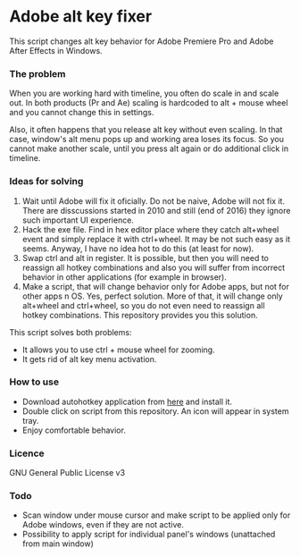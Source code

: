 # Adobe alt key fixer

This script changes alt key behavior for Adobe Premiere Pro and Adobe After Effects in Windows.

### The problem
When you are working hard with timeline, you often do scale in and scale out. In both products (Pr and Ae) scaling is hardcoded to alt + mouse wheel and you cannot change this in settings.

Also, it often happens that you release alt key without even scaling. In that case, window's alt menu pops up and working area loses its focus. So you cannot make another scale, until you press alt again or do additional click in timeline.

### Ideas for solving 
1) Wait until Adobe will fix it oficially.
Do not be naive, Adobe will not fix it. There are disscussions started in 2010 and still (end of 2016) they ignore such important UI experience.
2) Hack the exe file. Find in hex editor place where they catch alt+wheel event and simply replace it with ctrl+wheel.
It may be not such easy as it seems. Anyway, I have no idea hot to do this (at least for now).
3) Swap ctrl and alt in register.
It is possible, but then you will need to reassign all hotkey combinations and also you will suffer from incorrect behavior in other applications (for example in browser).
4) Make a script, that will change behavior only for Adobe apps, but not for other apps n OS.
Yes, perfect solution. More of that, it will change only alt+wheel and ctrl+wheel, so you do not even need to reassign all hotkey combinations. This repository provides you this solution.

This script solves both problems:
 - It allows you to use ctrl + mouse wheel for zooming.
 - It gets rid of alt key menu activation.


### How to use
- Download autohotkey application from [here](https://www.autohotkey.com/) and install it.
- Double click on script from this repository. An icon will appear in system tray.
- Enjoy comfortable behavior.
### Licence
GNU General Public License v3
### Todo
- Scan window under mouse cursor and make script to be applied only for Adobe windows, even if they are not active.
- Possibility to apply script for individual panel's windows (unattached from main window)

